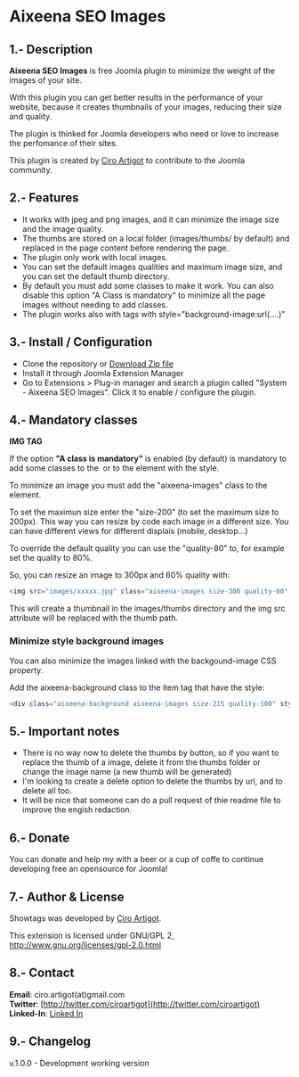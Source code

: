 
Aixeena SEO Images
===============

1.- Description
---------------------------  

**Aixeena SEO Images** is free Joomla plugin to minimize the weight of the images of your site.

With this plugin you can get better results in the performance of your website, because it creates thumbnails of your images, reducing their size and quality.

The plugin is thinked for Joomla developers who need or love to increase the perfomance of their sites.

This plugin is created by [Ciro Artigot](http://twitter/ciroartigot) to contribute to the Joomla community.

2.- Features
---------------------------
* It works with jpeg and png images, and it can minimize the image size and the image quality.
* The thumbs are stored on a local folder (images/thumbs/ by default) and replaced in the page content before rendering the page.
* The plugin only work with local images.
* You can set the default images qualities and maximum image size, and you can set the default thumb directory.
* By default you must add some classes to make it work. You can also disable this  option "A Class is mandatory" to minimize all the page images without needing to add classes.
* The plugin works also with tags with style="background-image:url(....)"

3.- Install / Configuration
--------------------------- 
- Clone the repository or [Download Zip file](https://github.com/ciroartigot/aixeenaseoimages/)
- Install it through Joomla Extension Manager 
- Go to Extensions > Plug-in manager and search a plugin called "System - Aixeena SEO Images". Click it to enable / configure the plugin.

4.- Mandatory classes
---------------------------

**IMG TAG**

If the option **"A class is mandatory"** is enabled (by default) is mandatory to add some classes to the <img> or to the element with the style.

To minimize an image you must add the "aixeena-images" class to the element.

To set the maximun size enter the "size-200" (to set the maximum size to 200px). This way you can resize by code each image in a different size. You can have different views for different displais (mobile, desktop...)

To override the default quality you can use the "quality-80" to, for example set the quality to 80%.

So, you can resize an image to 300px and 60% quality with:

```bash
<img src="images/xxxxx.jpg" class="aixeena-images size-300 quality-60" /></code>
```

This will create a thumbnail in the images/thumbs directory and the img src attribute will be replaced with the thumb path.

### Minimize style background images

You can also minimize the images linked with the backgound-image CSS property.

Add the aixeena-background class to the item tag that have the style:

```bash
<div class="aixeena-background aixeena-images size-215 quality-100" style="background-image:url(images/xxxx); "></div>
```

5.- Important notes
---------------------------

* There is no way now to delete the thumbs by button, so if you want to replace the thumb of a image, delete it from the thumbs folder or change the image name (a new thumb will be generated)
* I'm looking to create a delete option to delete the thumbs by url, and to delete all too.
* It will be nice that someone can do a pull request of thie readme file to improve the engish redaction.

6.- Donate
---------------------------
You can donate and help my with a beer or a cup of coffe to continue developing free an opensource for Joomla!

7.- Author & License
---------------------------
Showtags was developed by [Ciro Artigot](http://twitter.com/ciroartigot).

This extension is licensed under GNU/GPL 2, http://www.gnu.org/licenses/gpl-2.0.html  

8.- Contact
---------------------------
**Email**: ciro.artigot(at)gmail.com  
**Twitter**: [http://twitter.com/ciroartigot](http://twitter.com/ciroartigot)  
**Linked-In**: [Linked In](https://www.linkedin.com/in/ciroartigot)  

9.- Changelog
---------------------------
v.1.0.0 - Development working version  
